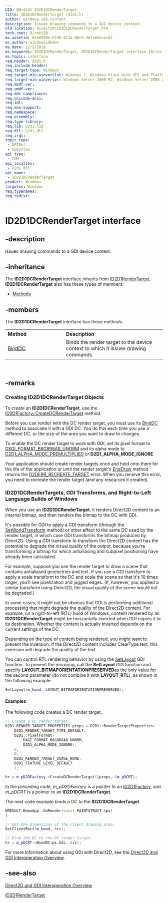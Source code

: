 ```yaml
---
UID: NN:d2d1.ID2D1DCRenderTarget
title: ID2D1DCRenderTarget (d2d1.h)
author: windows-sdk-content
description: Issues drawing commands to a GDI device context.
old-location: direct2d\ID2D1DCRenderTarget.htm
tech.root: Direct2D
ms.assetid: 6546998e-6740-413a-88c5-36fa0decec8f
ms.author: windowssdkdev
ms.date: 12/5/2018
ms.keywords: ID2D1DCRenderTarget, ID2D1DCRenderTarget interface [Direct2D], ID2D1DCRenderTarget interface [Direct2D],described, d2d1/ID2D1DCRenderTarget, direct2d.ID2D1DCRenderTarget
ms.topic: interface
req.header: d2d1.h
req.include-header: 
req.target-type: Windows
req.target-min-winverclnt: Windows 7, Windows Vista with SP2 and Platform Update for Windows Vista [desktop apps \| UWP apps]
req.target-min-winversvr: Windows Server 2008 R2, Windows Server 2008 with SP2 and Platform Update for Windows Server 2008 [desktop apps \| UWP apps]
req.kmdf-ver: 
req.umdf-ver: 
req.ddi-compliance: 
req.unicode-ansi: 
req.idl: 
req.max-support: 
req.namespace: 
req.assembly: 
req.type-library: 
req.lib: D2d1.lib
req.dll: D2d1.dll
req.irql: 
topic_type:
 - APIRef
 - kbSyntax
api_type:
 - COM
api_location:
 - D2d1.dll
api_name:
 - ID2D1DCRenderTarget
product: Windows
targetos: Windows
req.typenames: 
req.redist: 
---
```


# ID2D1DCRenderTarget interface


## -description


Issues drawing commands to a GDI device context.


## -inheritance

The <b xmlns:loc="http://microsoft.com/wdcml/l10n">ID2D1DCRenderTarget</b> interface inherits from <a href="https://msdn.microsoft.com/40629be9-5840-4bde-b369-56bbfd791775">ID2D1RenderTarget</a>. <b>ID2D1DCRenderTarget</b> also has these types of members:
<ul>
<li><a href="https://docs.microsoft.com/">Methods</a></li>
</ul>

## -members

The <b>ID2D1DCRenderTarget</b> interface has these methods.
<table class="members" id="memberListMethods">
<tr>
<th align="left" width="37%">Method</th>
<th align="left" width="63%">Description</th>
</tr>
<tr data="declared;">
<td align="left" width="37%">
<a href="https://msdn.microsoft.com/a5e98470-9a9f-4a85-b00f-afb2ead3fb31">BindDC</a>
</td>
<td align="left" width="63%">
Binds the render target to the device context to which it issues drawing commands.

</td>
</tr>
</table> 


## -remarks



<h3><a id="Creating_ID2D1DCRenderTarget_Objects"></a><a id="creating_id2d1dcrendertarget_objects"></a><a id="CREATING_ID2D1DCRENDERTARGET_OBJECTS"></a>Creating ID2D1DCRenderTarget Objects</h3>
To create an <b>ID2D1DCRenderTarget</b>, use the <a href="https://msdn.microsoft.com/de062068-d2b5-4576-a475-a0e2c9840506">ID2D1Factory::CreateDCRenderTarget</a> method.

Before you can render with the DC render target, you must use its <a href="https://msdn.microsoft.com/a5e98470-9a9f-4a85-b00f-afb2ead3fb31">BindDC</a> method to associate it with a GDI DC.  You do this each time you  use a different DC, or the size of the area you want to draw to changes.

To enable the DC render target to work with GDI, set its pixel format to <a href="http://msdn.microsoft.com/en-us/library/bb173059(VS.85).aspx">DXGI_FORMAT_B8G8R8A8_UNORM</a> and its alpha mode to <a href="https://msdn.microsoft.com/f1b1e735-2e89-4dc1-9fee-dfb4626ef453">D2D1_ALPHA_MODE_PREMULTIPLIED</a> or <b>D2D1_ALPHA_MODE_IGNORE</b>.

Your application should create render targets once and hold onto them for the life of the application or until the render target's  <a href="https://msdn.microsoft.com/a8f24501-4e85-4981-bb38-2bd6333a7b49">EndDraw</a> method returns the <a href="https://msdn.microsoft.com/018bfca5-6ef4-497c-a4b6-8502c3cdac1b">D2DERR_RECREATE_TARGET</a>  error. When you receive this error, you need to recreate the render target (and any resources it created).

<h3><a id="ID2D1DCRenderTargets__GDI_Transforms__and_Right-to-Left_Language_Builds_of_Windows"></a><a id="id2d1dcrendertargets__gdi_transforms__and_right-to-left_language_builds_of_windows"></a><a id="ID2D1DCRENDERTARGETS__GDI_TRANSFORMS__AND_RIGHT-TO-LEFT_LANGUAGE_BUILDS_OF_WINDOWS"></a>ID2D1DCRenderTargets, GDI Transforms, and Right-to-Left Language Builds of Windows</h3>
When you use an <b>ID2D1DCRenderTarget</b>, it renders Direct2D content to an internal bitmap, and then renders the bitmap to the DC with GDI. 

It's possible for GDI to apply a GDI transform  (through the <a href="https://msdn.microsoft.com/d103a4dd-949e-4f18-ac90-bb0e51011233">SetWorldTransform</a> method) or other effect to the same DC used by the render target, in which case GDI transforms the bitmap produced by Direct2D. Using a GDI transform to transform the Direct2D content has the potential to degrade the visual quality of the output, because you're transforming a bitmap for which antialiasing and subpixel positioning have already been calculated.

For example, suppose you use the render target to draw a scene that contains antialiased geometries and text. If you use a GDI transform to apply a scale transform to the DC and scale the scene so that it's 10 times larger, you'll see pixelization and jagged edges. (If, however, you applied a similar transform using Direct2D, the visual quality of the scene would not be degraded.)

In some cases, it might not be obvious that GDI is performing additional processing that might degrade the quality of the Direct2D content. For example, on a right-to-left (RTL) build of Windows, content rendered by an <b>ID2D1DCRenderTarget</b> might be horizontally inverted when GDI copies it to its destination.   Whether the content is actually inverted depends on the current settings of the DC.

Depending on the type of content being rendered, you might want to prevent the inversion. If the Direct2D content includes ClearType text, this inversion will degrade the quality of the text.

You can control RTL rendering behavior by using the <a href="https://msdn.microsoft.com/81c6dccd-cfb1-486f-8c25-f46ba7c3ff8d">SetLayout</a> GDI function.  To  prevent the mirroring, call the <b>SetLayout</b> GDI function and specify <b>LAYOUT_BITMAPORIENTATIONPRESERVED</b>as the only value for the second parameter (do not combine it with <b>LAYOUT_RTL</b>), as shown in the following example:


```cpp
SetLayout(m_hwnd, LAYOUT_BITMAPORIENTATIONPRESERVED);
```



#### Examples

The following code creates a DC render target.


```cpp
// Create a DC render target.
D2D1_RENDER_TARGET_PROPERTIES props = D2D1::RenderTargetProperties(
    D2D1_RENDER_TARGET_TYPE_DEFAULT,
    D2D1::PixelFormat(
        DXGI_FORMAT_B8G8R8A8_UNORM,
        D2D1_ALPHA_MODE_IGNORE),
    0,
    0,
    D2D1_RENDER_TARGET_USAGE_NONE,
    D2D1_FEATURE_LEVEL_DEFAULT
    );

hr = m_pD2DFactory->CreateDCRenderTarget(&props, &m_pDCRT);

```


In the preceding code, <i>m_pD2DFactory</i> is a  pointer to an <a href="https://msdn.microsoft.com/cef6115c-98e8-49e6-b419-271b43ce2938">ID2D1Factory</a>, and <i>m_pDCRT</i> is a pointer to an <b>ID2D1DCRenderTarget</b>. 

The next code example binds a DC to the <b>ID2D1DCRenderTarget</b>.


```cpp
HRESULT DemoApp::OnRender(const PAINTSTRUCT &ps)
{

```

```cpp
// Get the dimensions of the client drawing area.
GetClientRect(m_hwnd, &rc);

```

```cpp
// Bind the DC to the DC render target.
hr = m_pDCRT->BindDC(ps.hdc, &rc);

```


For more information about using GDI with Direct2D, see the <a href="https://msdn.microsoft.com/182df2dc-2574-4d8f-a7e1-30d70da1740a">Direct2D and GDI Interoperation Overview</a>.

<div class="code"></div>



## -see-also




<a href="https://msdn.microsoft.com/182df2dc-2574-4d8f-a7e1-30d70da1740a">Direct2D and GDI Interoperation Overview</a>



<a href="https://msdn.microsoft.com/40629be9-5840-4bde-b369-56bbfd791775">ID2D1RenderTarget</a>
 

 

